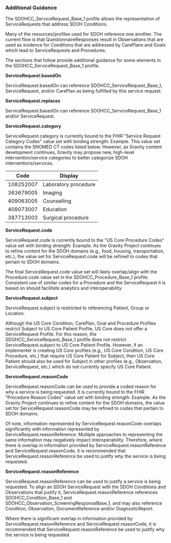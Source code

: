 ### Additional Guidance

The SDOHCC\_ServiceRequest\_Base\_1 profile allows the representation of ServiceRequests that address SDOH Conditions.

Many of the resources/profiles used for SDOH reference one another. The current flow is that QuestionnaireResponses result in Observations that are used as evidence for Conditions that are addressed by CarePlans and Goals which lead to ServiceRequests and Procedures.

The sections that follow provide additional guidance for some elements in the SDOHCC\_ServiceRequest\_Base\_1 profile.

**ServiceRequest.basedOn**

ServiceRequest.basedOn can reference SDOHCC\_ServiceRequest\_Base\_1, ServiceRequest, and/or CarePlan as being fulfilled by this service request.

**ServiceRequest.replaces**

ServiceRequest.basedOn can reference SDOHCC\_ServiceRequest\_Base\_1 and/or ServiceRequest.

**ServiceRequest.category**

ServiceRequest.category is currently bound to the FHIR &quot;Service Request Category Codes&quot; value set with binding strength: Example. This value set contains the SNOMED CT codes listed below. However, as Gravity content development continues, Gravity may propose new, high-level intervention/service categories to better categorize SDOH interventions/services.

| Code | Display |
| --- | --- |
| 108252007 | Laboratory procedure |
| 363679005 | Imaging |
| 409063005 | Counselling |
| 409073007 | Education |
| 387713003 | Surgical procedure |

**ServiceRequest.code**

ServiceRequest.code is currently bound to the &quot;US Core Procedure Codes&quot; value set with binding strength: Example. As the Gravity Project continues to refine content for the SDOH domains (e.g., food, housing, transportation, etc.), the value set for ServiceRequest.code will be refined to codes that pertain to SDOH domains.

The final ServiceRequest.code value set will likely overlap/align with the Procedure.code value set in the SDOHCC\_Procedure\_Base\_1 profile. Consistent use of similar codes for a Procedure and the ServiceRequest it is based on should facilitate analytics and interoperability.

**ServiceRequest.subject**

ServiceRequest.subject is restricted to referencing Patient, Group or Location.

Although the US Core Condition, CarePlan, Goal and Procedure Profiles restrict Subject to US Core Patient Profile, US Core does not offer a ServiceRequest Profile. For this reason, the SDOHCC\_ServiceRequest\_Base\_1 profile does not restrict ServiceRequest.subject to US Core Patient Profile. However, if an implementer is creating US Core profiles (e.g., US Core Condition, US Core Procedure, etc.) that require US Core Patient for Subject, then US Core Patient should also be used for Subject in other profiles (e.g., Observation, ServiceRequest, etc.) which do not currently specify US Core Patient.

**ServiceRequest.reasonCode**

ServiceRequest.reasonCode can be used to provide a coded reason for why a service is being requested. It is currently bound to the FHIR &quot;Procedure Reason Codes&quot; value set with binding strength: Example. As the Gravity Project continues to refine content for the SDOH domains, the value set for ServiceRequest.reasonCode may be refined to codes that pertain to SDOH domains.

Of note, information represented by ServiceRequest.reasonCode overlaps significantly with information represented by ServiceRequest.reasonReference. Multiple approaches to representing the same information may negatively impact interoperability. Therefore, where there is overlap in information provided by ServiceRequest.reasonReference and ServiceRequest.reasonCode, it is recommended that ServiceRequest.reasonReference be used to justify why the service is being requested.

**ServiceRequest.reasonRe­­ference**

ServiceRequest.reasonReference can be used to justify a service is being requested. To align an SDOH ServiceRequest with the SDOH Conditions and Observations that justify it, ServiceRequest.reasonReference references SDOHCC\_Condition\_Base\_1 and SDOHCC\_Observation\_ScreeningResponseBase\_1, and may also reference Condition, Observation, DocumentReference and/or DiagnosticReport.

Where there is significant overlap in information provided by ServiceRequest.reasonReference and ServiceRequest.reasonCode, it is recommended that ServiceRequest.reasonReference be used to justify why the service is being requested.